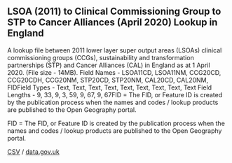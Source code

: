 ## LSOA (2011) to Clinical Commissioning Group to STP to Cancer Alliances (April 2020) Lookup in England

A lookup file between 2011 lower layer super output areas (LSOAs) clinical commissioning groups (CCGs), sustainability and transformation partnerships (STP) and Cancer Alliances (CAL) in England as at 1 April 2020. (File size - 14MB). Field Names - LSOA11CD, LSOA11NM, CCG20CD, CCG20CDH, CCG20NM, STP20CD, STP20NM, CAL20CD, CAL20NM, FIDField Types - Text, Text, Text, Text, Text, Text, Text, Text, Text Field Lengths - 9, 33, 9, 3, 59, 9, 67, 9, 67FID = The FID, or Feature ID is created by
the publication process when the names and codes / lookup products are
published to the Open Geography portal. 

FID = The FID, or Feature ID is created by
the publication process when the names and codes / lookup products are
published to the Open Geography portal. 

[CSV](csv/166.csv) / [data.gov.uk](https://data.gov.uk/dataset/43693960-f671-493e-8748-e99bf5d47abc/lsoa-2011-to-clinical-commissioning-group-to-stp-to-cancer-alliances-april-2020-lookup-in-england)


